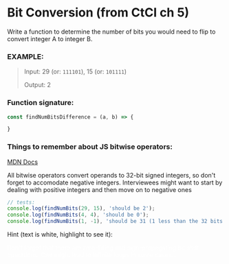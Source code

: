 # Bit Conversion (from CtCI ch 5)
Write a function to determine the number of bits you would need to flip to convert
integer A to integer B.


### EXAMPLE:

> Input:  29 (or: `111101`), 15 (or: `101111`)
>
> Output: 2

### Function signature:

```js
const findNumBitsDifference = (a, b) => {

}
```

### Things to remember about JS bitwise operators:
[MDN Docs](https://developer.mozilla.org/en-US/docs/Web/JavaScript/Reference/Operators/Bitwise_Operators)

All bitwise operators convert operands to 32-bit signed integers, so don't forget to accomodate negative integers. Interviewees might want to start by dealing with positive integers and then move on to negative ones

```js
// tests:
console.log(findNumBits(29, 15), 'should be 2');
console.log(findNumBits(4, 4), 'should be 0');
console.log(findNumBits(1, -1), 'should be 31 (1 less than the 32 bits of this signed int)');
```

Hint (text is white, highlight to see it):

 <span style="color:white">
Don't forget that there are zero-filling and sign-propagating bit shift operations.  One might lead to infinite loops in some cases...
</span>